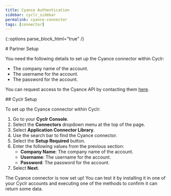 ```yaml
---
title: Cyance Authentication
sidebar: cyclr_sidebar
permalink: cyance-connector
tags: [connector]
---
```

{::options parse_block_html="true" /}
<section class="card py-5 my-5">
# Partner Setup

You need the following details to set up the Cyance connector within Cyclr:

-   The company name of the account.
-   The username for the account.
-   The password for the account.

You can request access to the Cyance API by contacting them [here](customerservices@cyance.com).


</section>
<section class="card py-5 my-5">
## Cyclr Setup

To set up the Cyance connector within Cyclr:

1. Go to your **Cyclr Console**.
2. Select the **Connectors** dropdown menu at the top of the page.
3. Select **Application Connector Library**.
4. Use the search bar to find the Cyance connector.
5. Select the **Setup Required** button.
6. Enter the following values from the previous section:
    - **Company Name**: The company name of the account.
    - **Username**: The username for the account.
    - **Password**: The password for the account.
7. Select **Next**.

The Cyance connector is now set up! You can test it by installing it in one of your Cyclr accounts and executing one of the methods to confirm it can return some data.

</section>
